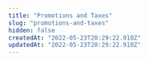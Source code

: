 ```yaml
---
title: "Promotions and Taxes"
slug: "promotions-and-taxes"
hidden: false
createdAt: "2022-05-23T20:29:22.910Z"
updatedAt: "2022-05-23T20:29:22.910Z"
---
```

